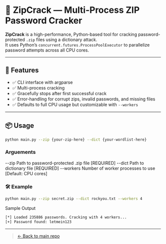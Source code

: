 # 🔐 ZipCrack — Multi-Process ZIP Password Cracker

**ZipCrack** is a high-performance, Python-based tool for cracking password-protected `.zip` files using a dictionary attack.  
It uses Python’s `concurrent.futures.ProcessPoolExecutor` to parallelize password attempts across all CPU cores.

---

## 🚀 Features

- ✅ CLI interface with argparse
- ✅ Multi-process cracking
- ✅ Gracefully stops after first successful crack
- ✅ Error-handling for corrupt zips, invalid passwords, and missing files
- ✅ Defaults to full CPU usage but customizable with `--workers`

---

## 📦 Usage

```bash
python main.py --zip {your-zip-here} --dict {your-wordlist-here}
```
### Arguements

  --zip       Path to password-protected .zip file  [REQUIRED]
  --dict      Path to dictionary file                [REQUIRED]
  --workers   Number of worker processes to use      [Default: CPU cores]

### 🛠 Example

```bash
python main.py --zip secret.zip --dict rockyou.txt --workers 4
```

Sample Output

``` bash
[*] Loaded 235886 passwords. Cracking with 4 workers...
[+] Password found: letmein123
```
---

> [← Back to main repo](../README.md)  